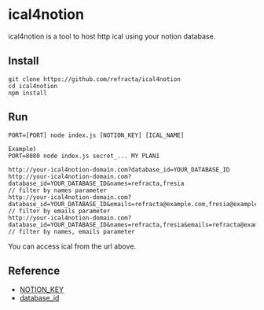 ical4notion
======================
ical4notion is a tool to host http ical using your notion database.

## Install

```
git clone https://github.com/refracta/ical4notion
cd ical4notion
npm install
```

## Run

```
PORT=[PORT] node index.js [NOTION_KEY] [ICAL_NAME]

Example) 
PORT=8080 node index.js secret_... MY PLAN1
```

```
http://your-ical4notion-domain.com?database_id=YOUR_DATABASE_ID
http://your-ical4notion-domain.com?database_id=YOUR_DATABASE_ID&names=refracta,fresia
// filter by names parameter
http://your-ical4notion-domain.com?database_id=YOUR_DATABASE_ID&emails=refracta@example.com,fresia@example.com
// filter by emails parameter
http://your-ical4notion-domain.com?database_id=YOUR_DATABASE_ID&names=refracta,fresia&emails=refracta@example.com,fresia@example.com
// filter by names, emails parameter
```

You can access ical from the url above.

## Reference

- [NOTION_KEY](https://www.notion.so/my-integrations)
- [database_id](https://developers.notion.com/docs/getting-started#step-2-share-a-database-with-your-integration)
